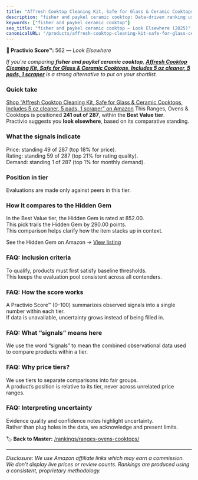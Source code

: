 ```yaml
---
title: "Affresh Cooktop Cleaning Kit, Safe for Glass & Ceramic Cooktops, Includes 5 oz cleaner, 5 pads, 1 scraper"
description: "fisher and paykel ceramic cooktop: Data-driven ranking using the Practivio Score™. Positioned by quality, value, demand, findability, momentum."
keywords: ["fisher and paykel ceramic cooktop"]
seo_title: "fisher and paykel ceramic cooktop — Look Elsewhere (2025)"
canonicalURL: "/products/affresh-cooktop-cleaning-kit-safe-for-glass-ceramic-cooktops-includes-5-oz-cleaner-5-pads-1-scraper-B071GPKB32/"
---
```


**🚫 Practivio Score™:** 562 — _Look Elsewhere_


*If you're comparing **fisher and paykel ceramic cooktop**, **[Affresh Cooktop Cleaning Kit, Safe for Glass & Ceramic Cooktops, Includes 5 oz cleaner, 5 pads, 1 scraper](https://www.amazon.com/dp/B071GPKB32?tag=practivio-20)** is a strong alternative to put on your shortlist.*
### Quick take
[Shop “Affresh Cooktop Cleaning Kit, Safe for Glass & Ceramic Cooktops, Includes 5 oz cleaner, 5 pads, 1 scraper” on Amazon](https://www.amazon.com/dp/B071GPKB32?tag=practivio-20)
This Ranges, Ovens & Cooktops is positioned **241 out of 287**, within the **Best Value tier**.  
Practivio suggests you **look elsewhere**, based on its comparative standing.

### What the signals indicate
Price: standing 49 of 287 (top 18% for price).  
Rating: standing 59 of 287 (top 21% for rating quality).  
Demand: standing 1 of 287 (top 1% for monthly demand).

### Position in tier
Evaluations are made only against peers in this tier.

### How it compares to the Hidden Gem
In the Best Value tier, the Hidden Gem is rated at 852.00.  
This pick trails the Hidden Gem by 290.00 points.  
This comparison helps clarify how the item stacks up in context.  

See the Hidden Gem on Amazon → [View listing](https://www.amazon.com/dp/B0CHJ5HFNB?tag=practivio-20)

### FAQ: Inclusion criteria
To qualify, products must first satisfy baseline thresholds.  
This keeps the evaluation pool consistent across all contenders.

### FAQ: How the score works
A Practivio Score™ (0–100) summarizes observed signals into a single number within each tier.  
If data is unavailable, uncertainty grows instead of being filled in.

### FAQ: What “signals” means here
We use the word “signals” to mean the combined observational data used to compare products within a tier.

### FAQ: Why price tiers?
We use tiers to separate comparisons into fair groups.  
A product’s position is relative to its tier, never across unrelated price ranges.

### FAQ: Interpreting uncertainty
Evidence quality and confidence notes highlight uncertainty.  
Rather than plug holes in the data, we acknowledge and present limits.


🏷️ **Back to Master:** [/rankings/ranges-ovens-cooktops/](/rankings/ranges-ovens-cooktops/)

---
_Disclosure: We use Amazon affiliate links which may earn a commission. We don’t display live prices or review counts. Rankings are produced using a consistent, proprietary methodology._
